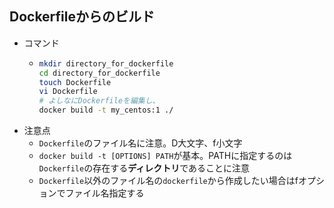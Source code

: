 ## Dockerfileからのビルド
- コマンド
  - ```sh 
    mkdir directory_for_dockerfile
    cd directory_for_dockerfile
    touch Dockerfile
    vi Dockerfile
    # よしなにDockerfileを編集し、
    docker build -t my_centos:1 ./
    ```
- 注意点
  - `Dockerfile`のファイル名に注意。D大文字、f小文字
  - `docker build -t [OPTIONS] PATH`が基本。PATHに指定するのは`Dockerfile`の存在する<strong>ディレクトリ</strong>であることに注意
  - `Dockerfile`以外のファイル名の`dockerfile`から作成したい場合はfオプションでファイル名指定する
